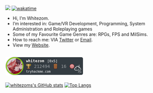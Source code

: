![](https://komarev.com/ghpvc/?username=whitezom7&label=PROFILE+VIEWS)
[![wakatime](https://wakatime.com/badge/user/7d8f866b-02c5-4fe0-8c57-0b42ec7eea79.svg)](https://wakatime.com/@7d8f866b-02c5-4fe0-8c57-0b42ec7eea79)

- Hi, I’m Whitezom.
- I’m interested in: Game/VR Development, Programming, System Administration and Roleplaying games
- Some of my Favourite Game Genres are: RPGs, FPS and MilSims.
- How to reach me: VIA [Twitter](https://twitter.com/TaylorWhitewood/) or [Email](mailto:contact@whitewood.dev).
- View my [Website](https://whitezom.dev).

 
![tryhackme stats](https://raw.githubusercontent.com/whitezom7/whitezom7/master/assets/thm_propic.png)
-
[![whitezoms's GitHub stats](https://github-readme-stats-eight-topaz-31.vercel.app/api?username=whitezom7&theme=dark)](https://github.com/whitezom7/Github-readme-stats)
[![Top Langs](https://github-readme-stats-eight-topaz-31.vercel.app/api/top-langs/?username=whitezom7&theme=dark)](https://github.com/whitezom7/Github-readme-stats)



